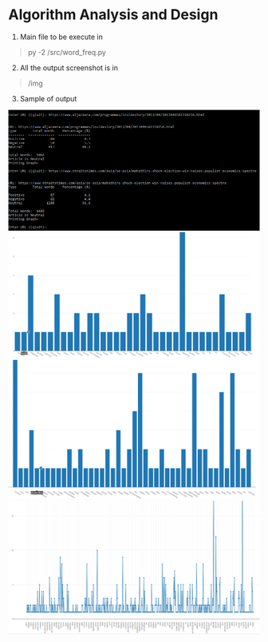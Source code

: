 # Algorithm Analysis and Design

1. Main file to be execute in
>  py -2 /src/word_freq.py
2. All the output screenshot is in
> /img
3. Sample of output

![](https://github.com/mlhein/Algorithm_Assignment/blob/master/img/main_output.PNG)
![](https://github.com/mlhein/Algorithm_Assignment/blob/master/img/graph_negative_word.PNG)
![](https://github.com/mlhein/Algorithm_Assignment/blob/master/img/graph_positive_word.PNG)
![](https://github.com/mlhein/Algorithm_Assignment/blob/master/img/graph_count_word.PNG)

